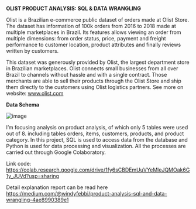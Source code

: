 **OLIST PRODUCT ANALYSIS: SQL & DATA WRANGLING**

Olist is a Brazilian e-commerce public dataset of orders made at Olist Store. The dataset has information of 100k orders from 2016 to 2018 made at multiple marketplaces in Brazil. Its features allows viewing an order from multiple dimensions: from order status, price, payment and freight performance to customer location, product attributes and finally reviews written by customers.

This dataset was generously provided by Olist, the largest department store in Brazilian marketplaces. Olist connects small businesses from all over Brazil to channels without hassle and with a single contract. Those merchants are able to sell their products through the Olist Store and ship them directly to the customers using Olist logistics partners. See more on website: www.olist.com

**Data Schema**

![image](https://github.com/windyfebbi/sql-wrangling/assets/130646821/4f8929c3-11a3-47fa-a878-2ff016aa09f8)

I’m focusing analysis on product analysis, of which only 5 tables were used out of 8. including tables orders, items, customers, products, and product category. In this project, SQL is used to access data from the database and Python is used for data processing and visualization. All the processes are carried out through Google Colaboratory. 

Link code: https://colab.research.google.com/drive/1fy6sCBDEmUuVYeMleJQMOak6G1y_JUVd?usp=sharing

Detail explanation report can be read here https://medium.com/@windyfebbi/product-analysis-sql-and-data-wrangling-4ae8990389e1
